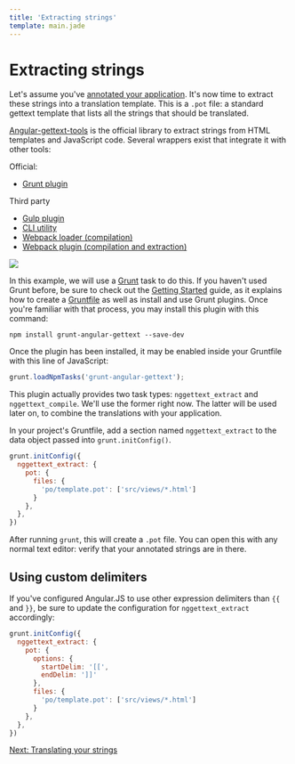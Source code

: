 ```yaml
---
title: 'Extracting strings'
template: main.jade
---
```


# Extracting strings

Let's assume you've [annotated your application](/dev-guide/annotate/). It's now time to extract these strings into a translation template. This is a `.pot` file: a standard gettext template that lists all the strings that should be translated.

[Angular-gettext-tools](https://github.com/rubenv/angular-gettext-tools) is the official library to extract strings from HTML templates and JavaScript code. Several wrappers exist that integrate it with other tools:

Official:

* [Grunt plugin](https://github.com/rubenv/grunt-angular-gettext)

Third party

* [Gulp plugin](https://github.com/gabegorelick/gulp-angular-gettext)
* [CLI utility](https://github.com/huston007/angular-gettext-cli)
* [Webpack loader (compilation)](https://github.com/princed/angular-gettext-loader)
* [Webpack plugin (compilation and extraction)](https://github.com/augusto-altman/angular-gettext-plugin)

<img src="grunt.png" />

In this example, we will use a [Grunt](http://gruntjs.com/) task to do this. If you haven't used Grunt before, be sure to check out the [Getting Started](http://gruntjs.com/getting-started) guide, as it explains how to create a [Gruntfile](http://gruntjs.com/sample-gruntfile) as well as install and use Grunt plugins. Once you're familiar with that process, you may install this plugin with this command:

```shell
npm install grunt-angular-gettext --save-dev
```
Once the plugin has been installed, it may be enabled inside your Gruntfile with this line of JavaScript:

```javascript
grunt.loadNpmTasks('grunt-angular-gettext');
```

This plugin actually provides two task types: `nggettext_extract` and `nggettext_compile`. We'll use the former right now. The latter will be used later on, to combine the translations with your application.

In your project's Gruntfile, add a section named `nggettext_extract` to the data object passed into `grunt.initConfig()`.

```javascript
grunt.initConfig({
  nggettext_extract: {
    pot: {
      files: {
        'po/template.pot': ['src/views/*.html']
      }
    },
  },
})
```

After running `grunt`, this will create a `.pot` file. You can open this with any normal text editor: verify that your annotated strings are in there.

## Using custom delimiters

If you've configured Angular.JS to use other expression delimiters than `{{` and `}}`, be sure to update the configuration for `nggettext_extract` accordingly:

```javascript
grunt.initConfig({
  nggettext_extract: {
    pot: {
      options: {
        startDelim: '[[',
        endDelim: ']]'
      },
      files: {
        'po/template.pot': ['src/views/*.html']
      }
    },
  },
})
```

<a href="/dev-guide/translate/" class="btn btn-primary">Next: Translating your strings</a>
